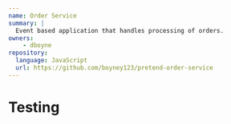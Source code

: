 ```yaml
---
name: Order Service
summary: |
  Event based application that handles processing of orders.
owners:
    - dboyne
repository:
  language: JavaScript
  url: https://github.com/boyney123/pretend-order-service
---
```


# Testing